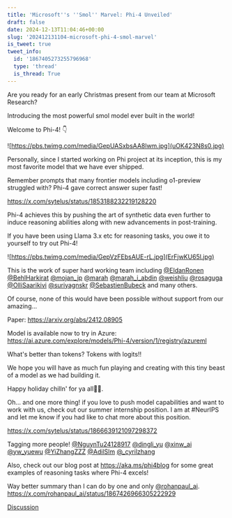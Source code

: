 ```yaml
---
title: 'Microsoft''s ''Smol'' Marvel: Phi-4 Unveiled'
draft: false
date: 2024-12-13T11:04:46+00:00
slug: '202412131104-microsoft-phi-4-smol-marvel'
is_tweet: true
tweet_info:
  id: '1867405273255796968'
  type: 'thread'
  is_thread: True
---
```




Are you ready for an early Christmas present from our team at Microsoft Research?

Introducing the most powerful smol model ever built in the world!

Welcome to Phi-4! 👇 

![https://pbs.twimg.com/media/GepUASxbsAA8lwm.jpg](uOK423N8s0.jpg)

Personally, since I started working on Phi project at its inception, this is my most favorite model that we have ever shipped.

Remember prompts that many frontier models including o1-preview struggled with? Phi-4 gave correct answer super fast!

<https://x.com/sytelus/status/1853188232219128220>

Phi-4 achieves this by pushing the art of synthetic data even further to induce reasoning abilities along with new advancements in post-training.

If you have been using Llama 3.x etc for reasoning tasks, you owe it to yourself to try out Phi-4! 

![https://pbs.twimg.com/media/GepVzFEbsAUE-rL.jpg](ErFjwKU65l.jpg)

This is the work of super hard working team including [@EldanRonen](https://x.com/EldanRonen) [@BehlHarkirat](https://x.com/BehlHarkirat) [@mojan_jp](https://x.com/mojan_jp) [@marah](https://x.com/marah) [@marah_i_abdin](https://x.com/marah_i_abdin) [@weishliu](https://x.com/weishliu) [@rosaguga](https://x.com/rosaguga) [@OlliSaarikivi](https://x.com/OlliSaarikivi) [@suriyagnskr](https://x.com/suriyagnskr) [@SebastienBubeck](https://x.com/SebastienBubeck) and many others.

Of course, none of this would have been possible without  support from our amazing…

Paper: <https://arxiv.org/abs/2412.08905>

Model is available now to try in Azure: <https://ai.azure.com/explore/models/Phi-4/version/1/registry/azureml>

What's better than tokens? Tokens with logits!!

We hope you will have as much fun playing and creating with this tiny beast of a model as we had building it.

Happy holiday chilln' for ya all🎄🎁.

Oh... and one more thing! if you love to push model capabilities and want to work with us, check out our summer internship position. I am at #NeurIPS and let me know if you had like to chat more about this position.

<https://x.com/sytelus/status/1866639121097298372>

Tagging more people! 
[@NguynTu24128917](https://x.com/NguynTu24128917) [@dingli_yu](https://x.com/dingli_yu) [@xinw_ai](https://x.com/xinw_ai) [@yw_yuewu](https://x.com/yw_yuewu) [@YiZhangZZZ](https://x.com/YiZhangZZZ) [@AdilSlm](https://x.com/AdilSlm) [@_cyrilzhang](https://x.com/_cyrilzhang)

Also, check out our blog post at <https://aka.ms/phi4blog> for some great examples of reasoning tasks where Phi-4 excels!

Way better summary than I can do by one and only [@rohanpaul_ai](https://x.com/rohanpaul_ai). <https://x.com/rohanpaul_ai/status/1867426966305222929>

[Discussion](https://x.com/sytelus/status/1867405273255796968)
